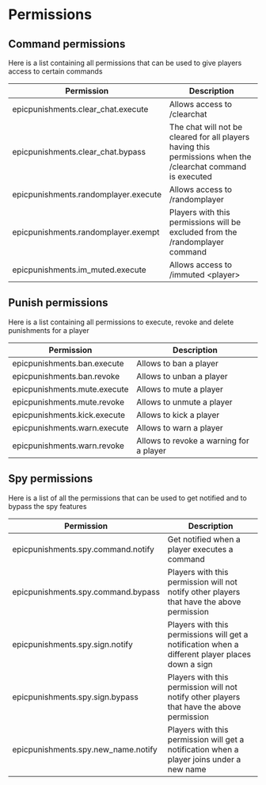# Permissions

## Command permissions

Here is a list containing all permissions that can be used to give players access to certain commands

| Permission                           | Description                                                                                                  |
|--------------------------------------|--------------------------------------------------------------------------------------------------------------|
| epicpunishments.clear_chat.execute   | Allows access to /clearchat                                                                                  |
| epicpunishments.clear_chat.bypass    | The chat will not be cleared for all players having this permissions when the /clearchat command is executed |
| epicpunishments.randomplayer.execute | Allows access to /randomplayer                                                                               |
| epicpunishments.randomplayer.exempt  | Players with this permissions will be excluded from the /randomplayer command                                |
| epicpunishments.im_muted.execute     | Allows access to /immuted \<player>                                                                          |

## Punish permissions

Here is a list containing all permissions to execute, revoke and delete punishments for a player

| Permission                   | Description                             |
|------------------------------|-----------------------------------------|
| epicpunishments.ban.execute  | Allows to ban a player                  |
| epicpunishments.ban.revoke   | Allows to unban a player                |
| epicpunishments.mute.execute | Allows to mute a player                 |
| epicpunishments.mute.revoke  | Allows to unmute a player               |
| epicpunishments.kick.execute | Allows to kick a player                 |
| epicpunishments.warn.execute | Allows to warn a player                 |
| epicpunishments.warn.revoke  | Allows to revoke a warning for a player |

## Spy permissions

Here is a list of all the permissions that can be used to get notified and to bypass the spy features

| Permission                          | Description                                                                                      |
|-------------------------------------|--------------------------------------------------------------------------------------------------|
| epicpunishments.spy.command.notify  | Get notified when a player executes a command                                                    |
| epicpunishments.spy.command.bypass  | Players with this permission will not notify other players that have the above permission        |
| epicpunishments.spy.sign.notify     | Players with this permissions will get a notification when a different player places down a sign |
| epicpunishments.spy.sign.bypass     | Players with this permission will not notify other players that have the above permission        |
| epicpunishments.spy.new_name.notify | Players with this permission will get a notification when a player joins under a new name        |

